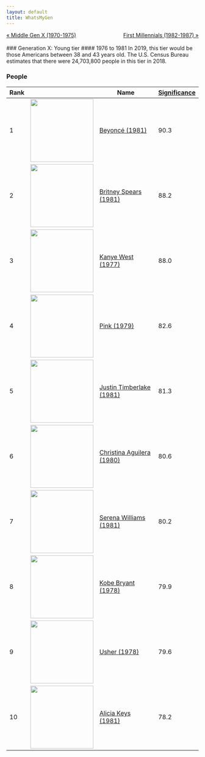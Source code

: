 ```yaml
---
layout: default
title: WhatsMyGen
---
```

<div style="overflow: hidden"><a href="/mike-gen/generations/genx-middle.html" class="previous" style="float: left !important">&laquo; Middle Gen X (1970-1975)</a><a href="/mike-gen/generations/millennial-first.html" class="next" style="float: right !important">First Millennials (1982-1987) &raquo;</a></div>
<br>
### Generation X: Young tier
#### 1976 to 1981
In 2019, this tier would be those Americans between 38 and 43 years old. The U.S. Census Bureau estimates that there were 24,703,800 people in this tier in 2018. 

### People

Rank |     | Name                               | <a href="/mike-gen/FAQ.html#Significance">Significance</a> 
---- | --- | ---------------------------------- | -------- 
1    | <img src="https://upload.wikimedia.org/wikipedia/commons/f/f2/Beyonce_-_The_Formation_World_Tour%2C_at_Wembley_Stadium_in_London%2C_England.jpg" width="165" /> | [Beyoncé (1981)](https://en.wikipedia.org/wiki/Beyonc%C3%A9) | 90.3
2    | <img src="https://upload.wikimedia.org/wikipedia/commons/d/da/Britney_Spears_2013_%28Straighten_Crop%29.jpg" width="165" /> | [Britney Spears (1981)](https://en.wikipedia.org/wiki/Britney_Spears) | 88.2
3    | <img src="https://upload.wikimedia.org/wikipedia/commons/0/0f/Kanye_West_at_the_2009_Tribeca_Film_Festival-2_%28cropped%29.jpg" width="165" /> | [Kanye West (1977)](https://en.wikipedia.org/wiki/Kanye_West) | 88.0
4    | <img src="https://upload.wikimedia.org/wikipedia/commons/5/50/P%21nk_-_V2017_Hylands_Park_Chelmsford_-_Saturday_19th_August_2017_PinkVFest190817-35_%2836356783410%29_%28cropped_2%29.jpg" width="165" /> | [Pink (1979)](https://en.wikipedia.org/wiki/Pink_(singer)) | 82.6
5    | <img src="https://upload.wikimedia.org/wikipedia/commons/e/ed/Justin_Timberlake_by_Gage_Skidmore_2.jpg" width="165" /> | [Justin Timberlake (1981)](https://en.wikipedia.org/wiki/Justin_Timberlake) | 81.3
6    | <img src="https://upload.wikimedia.org/wikipedia/commons/8/86/Liberation_Tour_%2845997616942%29_%28cropped%29.jpg" width="165" /> | [Christina Aguilera (1980)](https://en.wikipedia.org/wiki/Christina_Aguilera) | 80.6
7    | <img src="https://upload.wikimedia.org/wikipedia/commons/4/4b/Serena_Williams_at_2013_US_Open.jpg" width="165" /> | [Serena Williams (1981)](https://en.wikipedia.org/wiki/Serena_Williams) | 80.2
8    | <img src="https://upload.wikimedia.org/wikipedia/commons/0/05/Kobe_Bryant_warming_up.jpg" width="165" /> | [Kobe Bryant (1978)](https://en.wikipedia.org/wiki/Kobe_Bryant) | 79.9
9    | <img src="https://upload.wikimedia.org/wikipedia/commons/f/fa/Usher_Cannes_2016_retusche.jpg" width="165" /> | [Usher (1978)](https://en.wikipedia.org/wiki/Usher_(musician)) | 79.6
10   | <img src="https://upload.wikimedia.org/wikipedia/commons/d/d9/Alicia_Keys_in_South_Africa_cropped.jpg" width="165" /> | [Alicia Keys (1981)](https://en.wikipedia.org/wiki/Alicia_Keys) | 78.2

